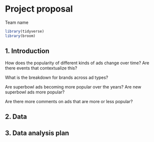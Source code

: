 Project proposal
================
Team name

``` r
library(tidyverse)
library(broom)
```

## 1. Introduction

How does the popularity of different kinds of ads change over time? Are
there events that contextualize this?

What is the breakdown for brands across ad types?

Are superbowl ads becoming more popular over the years? Are new
superbowl ads more popular?

Are there more comments on ads that are more or less popular?

## 2. Data

## 3. Data analysis plan
